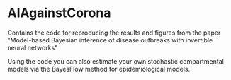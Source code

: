 # AIAgainstCorona
Contains the code for reproducing the results and figures from the paper "Model-based Bayesian inference of disease outbreaks with invertible neural networks"

Using the code you can also estimate your own stochastic compartmental models via the BayesFlow method for epidemiological models.
